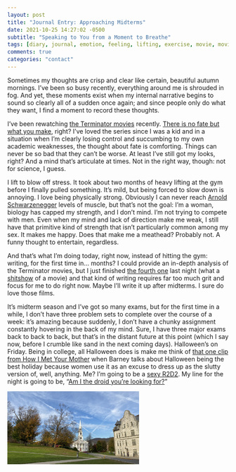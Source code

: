 ```yaml
---
layout: post
title: "Journal Entry: Approaching Midterms"
date: 2021-10-25 14:27:02 -0500
subtitle: "Speaking to You from a Moment to Breathe"
tags: [diary, journal, emotion, feeling, lifting, exercise, movie, movies, film, films, midterms, academics, star-wars]
comments: true
categories: "contact"
---
```

Sometimes my thoughts are crisp and clear like certain, beautiful autumn mornings. I’ve been so busy recently, everything around me is shrouded in fog. And yet, these moments exist when my internal narrative begins to sound so clearly all of a sudden once again; and since people only do what they want, I find a moment to record these thoughts.<!-- more -->

I’ve been rewatching <a href="https://en.wikipedia.org/wiki/Terminator_(franchise)" target="_blank">the Terminator movies</a> recently. <a href="https://www.youtube.com/watch?v=fPk3jG9c-DU" target="_blank">There is no fate but what you make</a>, right? I’ve loved the series since I was a kid and in a situation when I’m clearly losing control and succumbing to my own academic weaknesses, the thought about fate is comforting. Things can never be so bad that they can’t be worse. At least I’ve still got my looks, right? And a mind that’s articulate at times. Not in the right way, though: not for science, I guess.

I lift to blow off stress. It took about two months of heavy lifting at the gym before I finally pulled something. It’s mild, but being forced to slow down is annoying. I love being physically strong. Obviously I can never reach <a href="https://www.youtube.com/watch?v=-xZQ0YZ7ls4" target="_blank">Arnold Schwarzenegger</a> levels of muscle, but that’s not the goal: I’m a woman, biology has capped my strength, and I don’t mind. I’m not trying to compete with men. Even when my mind and lack of direction make me weak, I still have that primitive kind of strength that isn’t particularly common among my sex. It makes me happy. Does that make me a meathead? Probably not. A funny thought to entertain, regardless.

And that’s what I’m doing today, right now, instead of hitting the gym: writing, for the first time in… months? I could provide an in-depth analysis of the Terminator movies, but I just finished <a href="https://en.wikipedia.org/wiki/Terminator_Salvation" target="_blank">the fourth one</a> last night (what a <a href="https://www.rottentomatoes.com/m/terminator_4" target="_blank">shitshow</a> of a movie) and that kind of writing requires far too much grit and focus for me to do right now. Maybe I’ll write it up after midterms. I sure do love those films.

It’s midterm season and I’ve got so many exams, but for the first time in a while, I don’t have three problem sets to complete over the course of a week: it’s amazing because suddenly, I don’t have a chunky assignment constantly hovering in the back of my mind. Sure, I have three major exams back to back to back, but that’s in the distant future at this point (which I say now, before I crumble like sand in the next coming days). Halloween’s on Friday. Being in college, all Halloween does is make me think of <a href="https://www.imdb.com/title/tt0606116/" target="_blank">that one clip from How I Met Your Mother</a> when Barney talks about Halloween being the best holiday because women use it as an excuse to dress up as the slutty version of, well, anything. Me? I’m going to be a <a href="https://blackmilkclothing.com/artoo-2-0-dress" target="_blank">sexy R2D2</a>. My line for the night is going to be, “<a href="https://www.youtube.com/watch?v=532j-186xEQ" target="_blank">Am I the droid you’re looking for?</a>”

<p><img src="/images/nonsense/mountains.jpeg" style="margin: auto; max-width: 300px;">
